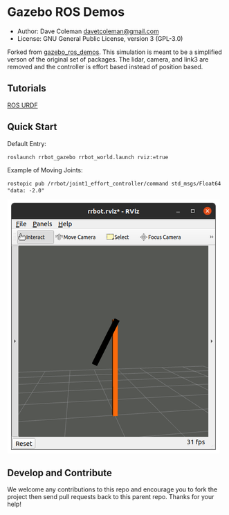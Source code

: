 # Gazebo ROS Demos

* Author: Dave Coleman <davetcoleman@gmail.com>
* License: GNU General Public License, version 3 (GPL-3.0)

Forked from [gazebo_ros_demos](https://github.com/ros-simulation/gazebo_ros_demos).
This simulation is meant to be a simplified verson of the original set of packages. The lidar, camera, and link3 are removed and the controller is effort based instead of position based.

## Tutorials

[ROS URDF](http://gazebosim.org/tutorials/?tut=ros_urdf)

## Quick Start

Default Entry:

    roslaunch rrbot_gazebo rrbot_world.launch rviz:=true

Example of Moving Joints:

    rostopic pub /rrbot/joint1_effort_controller/command std_msgs/Float64 "data: -2.0"

![rviz_model](images/single_arm_screenshot.png)

## Develop and Contribute

We welcome any contributions to this repo and encourage you to fork the project then send pull requests back to this parent repo. Thanks for your help!
